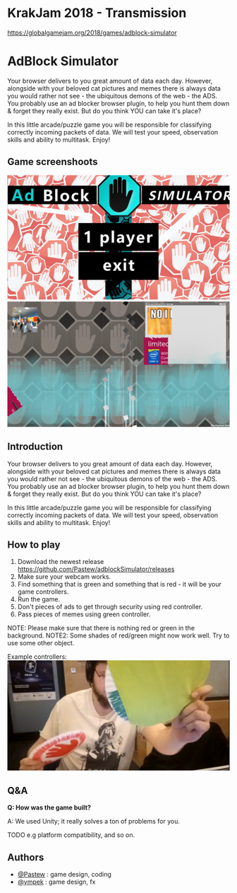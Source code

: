 # KrakJam 2018 - Transmission
https://globalgamejam.org/2018/games/adblock-simulator

# AdBlock Simulator
Your browser delivers to you great amount of data each day. However, alongside with your beloved cat pictures and memes there is always data you would rather not see - the ubiquitous demons of the web - the ADS. You probably use an ad blocker browser plugin, to help you hunt them down & forget they really exist. But do you think YOU can take it's place?  

In this little arcade/puzzle game you will be responsible for classifying correctly incoming packets of data. We will test your speed, observation skills and ability to multitask. Enjoy!

## Game screenshoots
![Alt text](s1.PNG?raw=true "s1.PNG")  
![Alt text](s2.PNG?raw=true "s2.PNG")  

## Introduction

Your browser delivers to you great amount of data each day. However, alongside with your beloved cat pictures and memes there is always data you would rather not see - the ubiquitous demons of the web - the ADS. You probably use an ad blocker browser plugin, to help you hunt them down & forget they really exist. But do you think YOU can take it's place? 

In this little arcade/puzzle game you will be responsible for classifying correctly incoming packets of data. We will test your speed, observation skills and ability to multitask. Enjoy!  

## How to play

1. Download the newest release https://github.com/Pastew/adblockSimulator/releases
2. Make sure your webcam works.
3. Find something that is green and something that is red - it will be your game controllers.
4. Run the game. 
5. Don't pieces of ads to get through security using red controller.
6. Pass pieces of memes using green controller.  

NOTE: Please make sure that there is nothing red or green in the background.
NOTE2: Some shades of red/green might now work well. Try to use some other object.

Example controllers:  
![Alt text](controllers.PNG?raw=true "controllers.PNG")  

## Q&A

**Q: How was the game built?**

A: We used Unity; it really solves a ton of problems for you.

TODO e.g platform compatibility, and so on.

## Authors
* [@Pastew](https://github.com/Pastew) : game design, coding
* [@ympek](https://github.com/ympek)  : game design, fx
